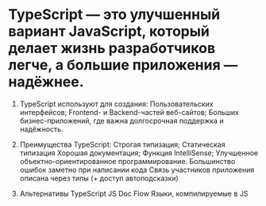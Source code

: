 # TypeScript — это улучшенный вариант JavaScript, который делает жизнь разработчиков легче, а большие приложения — надёжнее.

1. TypeScript используют для создания:
   Пользовательских интерфейсов;
   Frontend- и Backend-частей веб-сайтов;
   Больших бизнес-приложений, где важна долгосрочная поддержка и надёжность.

2. Преимущества TypeScript:
   Строгая типизация;
   Статическая типизация
   Хорошая документация;
   Функция IntelliSense;
   Улучшенное объектно-ориентированное программирование.
   Большинство ошибок заметно при написании кода
   Связь участников приложения описана через типы (+ доступ автоподсказки)

3. Альтернативы TypeScript
   JS Doc
   Flow
   Языки, компилируемые в JS

